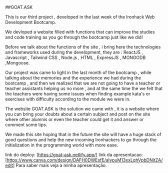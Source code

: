 ##GOAT.ASK

This is our third project , developed in the last week of the Ironhack Web Development Bootcamp.

We devloped a website filled with functions that can improve the studies and code training as you go through the bootcamp just like we did!

Before we talk about the functions of the site , i bring here the technologies and frameworks used during the development, they are : ReactJS , Javascript , Tailwind CSS , Node.js , HTML , ExpressJS , MONGODB ,Mongoose.

Our project was came to light in the last month of the bootcamp , while talking about the memories and the experience we had during the bootcamp , and then we realized that we are not going to have a teacher or teacher assistants helping us no more , and at the same time the we felt that the teachers were having some issues when finding example kata's or exercises with difficulty according to the module we were in.

The website GOAT.ASK is the solution we came with , it is a website where you can bring your doubts about a certain subject and post on the site where other alumnis or even the teacher could get it and answer or comment some tips.

We made this site hoping that in the future the site will have a huge stack of good questions and help the new incoming Ironhackers to go through the initialization in the programming world with more ease.

link do deploy: [https://goat-ask.netlify.app/]
link da apresentacao: [https://www.canva.com/design/DAFH0DWEsfE/aIypuM13xxLqhVpbDNitZA/edit]
Para saber mais veja a minha apresentação.
